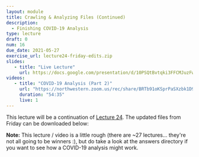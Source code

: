 ```yaml
---
layout: module
title: Crawling & Analyzing Files (Continued)
description:
  - Finishing COVID-19 Analysis
type: lecture
draft: 0
num: 16
due_date: 2021-05-27
exercise_url: lecture24-friday-edits.zip
slides: 
   - title: "Live Lecture"
     url: https://docs.google.com/presentation/d/10PSQtBvtqki3FFCMJuzFwuvl9J-UTYUn7upLlITGJUQ/edit?usp=sharing
videos:
   - title: "COVID-19 Analysis (Part 2)"
     url: "https://northwestern.zoom.us/rec/share/BRTb91oKSprPaSXzbk1D9HggCWq_0tMbtoUdkC2Owv_lr6dZB2afbO7U0J7uzJZW.5dXrYgKSqW1oyehR"
     duration: "54:35"
     live: 1
---
```


This lecture will be a continuation of [Lecture 24](week09-lecture03). The updated files from Friday can be downloaded below:

**Note:** This lecture / video is a little rough (there are ~27 lectures... they're not all going to be winners :), but do take a look at the answers directory if you want to see how a COVID-19 analysis might work.

